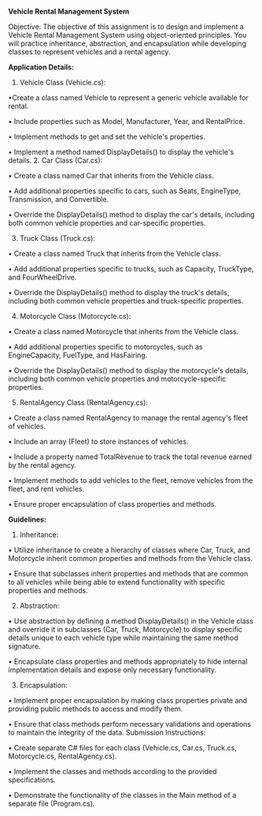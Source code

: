 **Vehicle Rental Management System**

Objective: The objective of this assignment is to design and implement a Vehicle Rental
Management System using object-oriented principles. You will practice inheritance,
abstraction, and encapsulation while developing classes to represent vehicles and a
rental agency.

**Application Details:**
1. Vehicle Class (Vehicle.cs):

•Create a class named Vehicle to represent a generic vehicle available for
rental.

• Include properties such as Model, Manufacturer, Year, and RentalPrice.

• Implement methods to get and set the vehicle's properties.

• Implement a method named DisplayDetails() to display the vehicle's
details.
2. Car Class (Car.cs):

• Create a class named Car that inherits from the Vehicle class.

• Add additional properties specific to cars, such as Seats, EngineType,
Transmission, and Convertible.

• Override the DisplayDetails() method to display the car's details, including
both common vehicle properties and car-specific properties.

3. Truck Class (Truck.cs):

• Create a class named Truck that inherits from the Vehicle class.

• Add additional properties specific to trucks, such as Capacity, TruckType,
and FourWheelDrive.

• Override the DisplayDetails() method to display the truck's details,
including both common vehicle properties and truck-specific properties.

4. Motorcycle Class (Motorcycle.cs):

• Create a class named Motorcycle that inherits from the Vehicle class.

• Add additional properties specific to motorcycles, such as EngineCapacity,
FuelType, and HasFairing.

• Override the DisplayDetails() method to display the motorcycle's details,
including both common vehicle properties and motorcycle-specific
properties.

5. RentalAgency Class (RentalAgency.cs):

• Create a class named RentalAgency to manage the rental agency's fleet of
vehicles.

• Include an array (Fleet) to store instances of vehicles.

• Include a property named TotalRevenue to track the total revenue earned
by the rental agency.

• Implement methods to add vehicles to the fleet, remove vehicles from the
fleet, and rent vehicles.

• Ensure proper encapsulation of class properties and methods.

**Guidelines:**

1. Inheritance:

• Utilize inheritance to create a hierarchy of classes where Car, Truck, and
Motorcycle inherit common properties and methods from the Vehicle class.

• Ensure that subclasses inherit properties and methods that are common to
all vehicles while being able to extend functionality with specific properties
and methods.

2. Abstraction:

• Use abstraction by defining a method DisplayDetails() in the Vehicle class
and override it in subclasses (Car, Truck, Motorcycle) to display specific
details unique to each vehicle type while maintaining the same method
signature.

• Encapsulate class properties and methods appropriately to hide internal
implementation details and expose only necessary functionality.

3. Encapsulation:

• Implement proper encapsulation by making class properties private and
providing public methods to access and modify them.

• Ensure that class methods perform necessary validations and operations to
maintain the integrity of the data.
Submission Instructions:

• Create separate C# files for each class (Vehicle.cs, Car.cs, Truck.cs, Motorcycle.cs,
RentalAgency.cs).

• Implement the classes and methods according to the provided specifications.

• Demonstrate the functionality of the classes in the Main method of a separate file
(Program.cs).

